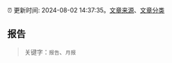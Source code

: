 :alarm_clock: 更新时间: 2024-08-02 14:37:35。[文章来源](/README.md)、[文章分类](/TAGS.md)

## 报告


> 关键字：`报告`、`月报`



